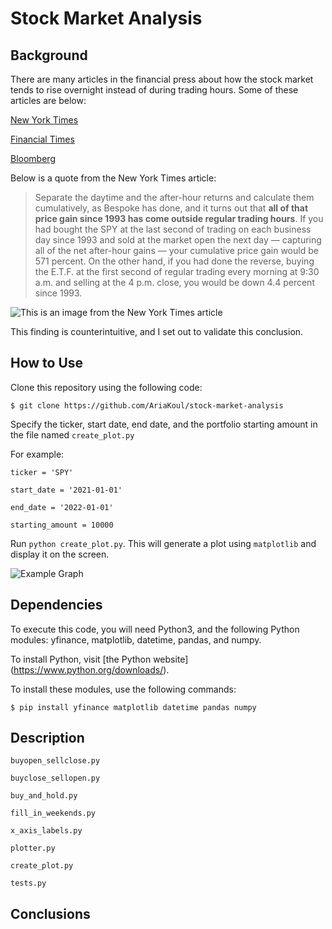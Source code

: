 # Stock Market Analysis 
## Background
There are many articles in the financial press about how the stock market tends to rise overnight instead of during trading hours. Some of these articles are below:

[New York Times](https://www.nytimes.com/2018/02/02/your-money/stock-market-after-hours-trading.html)

[Financial Times](https://www.ft.com/content/1cc17824-3077-4e39-9a99-cbccc83a2251)

[Bloomberg](https://www.bloomberg.com/news/articles/2020-09-17/volatility-bout-puts-outsize-overnight-stock-moves-in-focus)

Below is a quote from the New York Times article:

>Separate the daytime and the after-hour returns and calculate them cumulatively, as Bespoke has done, and it turns out that **all of that price gain since 1993 has come outside regular trading hours**.
If you had bought the SPY at the last second of trading on each business day since 1993 and sold at the market open the next day — capturing all of the net after-hour gains — your cumulative price gain would be 571 percent.
On the other hand, if you had done the reverse, buying the E.T.F. at the first second of regular trading every morning at 9:30 a.m. and selling at the 4 p.m. close, you would be down 4.4 percent since 1993.

![This is an image from the New York Times article](https://i.imgur.com/5jIfi80.png)

This finding is counterintuitive, and I set out to validate this conclusion.

## How to Use
Clone this repository using the following code:

`$ git clone https://github.com/AriaKoul/stock-market-analysis`

Specify the ticker, start date, end date, and the portfolio starting amount in the file named `create_plot.py`

For example: 

`ticker = 'SPY'`

`start_date = '2021-01-01'`

`end_date = '2022-01-01'`

`starting_amount = 10000`

Run `python create_plot.py`. This will generate a plot using `matplotlib` and display it on the screen.

![Example Graph](https://i.imgur.com/cFlZNO2.png)


## Dependencies
To execute this code, you will need Python3, and the following Python modules: yfinance, matplotlib, datetime, pandas, and numpy. 

To install Python, visit [the Python website] (https://www.python.org/downloads/).

To install these modules, use the following commands:

`$ pip install yfinance matplotlib datetime pandas numpy`

## Description
`buyopen_sellclose.py`

`buyclose_sellopen.py`

`buy_and_hold.py`

`fill_in_weekends.py`

`x_axis_labels.py`

`plotter.py`

`create_plot.py`

`tests.py`

## Conclusions
